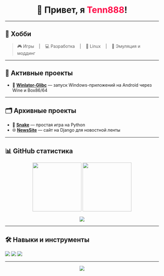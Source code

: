 <h1 align="center">👋 Привет, я <span style="color:#ff0044;">Tenn888</span>!</h1>

---

## 🧠 **Хобби**
> 🎮 Игры &nbsp;&nbsp; | &nbsp;&nbsp; 💻 Разработка &nbsp;&nbsp; | &nbsp;&nbsp; 🐧 Linux &nbsp;&nbsp; | &nbsp;&nbsp; 🔧 Эмуляция и моддинг

---

## 🚧 **Активные проекты**

- 🧊 **[Winlator-Glibc](https://github.com/Tenn888/Winlator)** — запуск Windows-приложений на Android через Wine и Box86/64  

---

## 🗂️ **Архивные проекты**

- 🐍 **[Snake](https://github.com/Tenn888/Snake)** — простая игра на Python
- 🌐 **[NewsSite](https://github.com/Tenn888/NewsSite)** — сайт на Django для новостной ленты

---

## 📊 **GitHub статистика**

<p align="center">
  <img src="https://github-readme-stats.vercel.app/api?username=Tenn888&show_icons=true&theme=radical" height="160"/>
  <img src="https://github-readme-stats.vercel.app/api/top-langs/?username=Tenn888&layout=compact&theme=radical" height="160"/>
</p>

<p align="center">
  <img src="https://streak-stats.demolab.com/?user=Tenn888&theme=radical&hide_border=true" />
</p>

---

## 🛠️ **Навыки и инструменты**

<p>
  <img src="https://img.shields.io/badge/Linux-FCC624?style=for-the-badge&logo=linux&logoColor=black"/>
  <img src="https://img.shields.io/badge/Python-3776AB?style=for-the-badge&logo=python&logoColor=white"/>
  <img src="https://img.shields.io/badge/Git-F05032?style=for-the-badge&logo=git&logoColor=white"/>
</p>

---

<p align="center">
  <img src="https://capsule-render.vercel.app/api?type=waving&height=100&color=gradient&section=footer"/>
</p>
